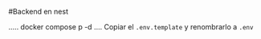 #Backend en nest

.....
docker compose p -d
....
Copiar el ``.env.template`` y renombrarlo a ``.env``